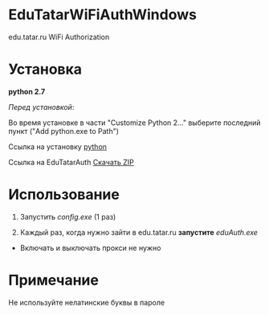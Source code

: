 # EduTatarWiFiAuthWindows
edu.tatar.ru WiFi Authorization

# Установка
**python 2.7**


*Перед установкой*:

Во время установке в части "Customize Python 2..." выберите последний пункт ("Add python.exe to Path")  

Ссылка на установку [python](https://www.python.org/ftp/python/2.7.9/python-2.7.9.msi) 

Ссылка на EduTatarAuth [Скачать ZIP](https://github.com/rustammm/EduTatarWiFiAuthWindows/archive/master.zip)



# Использование

1. Запустить *config.exe* (1 раз)

2. Каждый раз, когда нужно зайти в edu.tatar.ru **запустите** *eduAuth.exe*
  * Включать и выключать прокси не нужно

# Примечание

Не используйте нелатинские буквы в пароле
